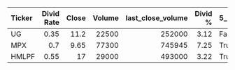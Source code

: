 | Ticker   |   Divid Rate |   Close |   Volume |   last_close_volume |   Divid % | 5_Days_pos   | above_SMA_50   |
|:---------|-------------:|--------:|---------:|--------------------:|----------:|:-------------|:---------------|
| UG       |         0.35 |   11.2  |    22500 |              252000 |      3.12 | False        | True           |
| MPX      |         0.7  |    9.65 |    77300 |              745945 |      7.25 | True         | True           |
| HMLPF    |         0.55 |   17    |    29000 |              493000 |      3.22 | True         | True           |